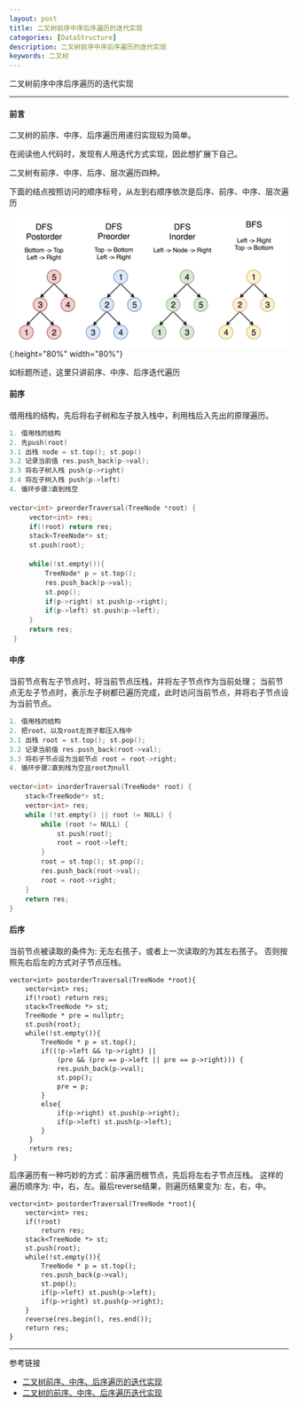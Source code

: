```yaml
---
layout: post
title: 二叉树前序中序后序遍历的迭代实现
categories: [DataStructure]
description: 二叉树前序中序后序遍历的迭代实现
keywords: 二叉树
---
```


二叉树前序中序后序遍历的迭代实现

---

#### 前言

二叉树的前序、中序、后序遍历用递归实现较为简单。

在阅读他人代码时，发现有人用迭代方式实现，因此想扩展下自己。

二叉树有前序、中序、后序、层次遍历四种。

下面的结点按照访问的顺序标号，从左到右顺序依次是后序、前序、中序、层次遍历

![](/images/blog/2019-07-29-1.png){:height="80%" width="80%"}

如标题所述，这里只讲前序、中序、后序迭代遍历

#### 前序

借用栈的结构，先后将右子树和左子放入栈中，利用栈后入先出的原理遍历。

```c++
1. 借用栈的结构
2. 先push(root)
3.1 出栈 node = st.top(); st.pop()
3.2 记录当前值 res.push_back(p->val);
3.3 将右子树入栈 push(p->right)
3.4 将左子树入栈 push(p->left)
4. 循环步骤3直到栈空

vector<int> preorderTraversal(TreeNode *root) {
     vector<int> res;
     if(!root) return res;
     stack<TreeNode*> st;
     st.push(root);
     
     while(!st.empty()){
         TreeNode* p = st.top();
         res.push_back(p->val);
         st.pop();
         if(p->right) st.push(p->right);
         if(p->left) st.push(p->left);
     }
     return res;
 }
```

#### 中序

当前节点有左子节点时，将当前节点压栈，并将左子节点作为当前处理；
当前节点无左子节点时，表示左子树都已遍历完成，此时访问当前节点，并将右子节点设为当前节点。

```c++
1. 借用栈的结构
2. 把root、以及root左孩子都压入栈中
3.1 出栈 root = st.top(); st.pop();
3.2 记录当前值 res.push_back(root->val);
3.3 将右子节点设为当前节点 root = root->right;
4. 循环步骤2直到栈为空且root为null

vector<int> inorderTraversal(TreeNode* root) {
    stack<TreeNode*> st;
    vector<int> res;
    while (!st.empty() || root != NULL) {
        while (root != NULL) {
            st.push(root);
            root = root->left;
        }
        root = st.top(); st.pop();
        res.push_back(root->val);
        root = root->right;
    }
    return res;
}
```

#### 后序

当前节点被读取的条件为: 无左右孩子，或者上一次读取的为其左右孩子。
否则按照先右后左的方式对子节点压栈。

``` 
vector<int> postorderTraversal(TreeNode *root){
    vector<int> res;
    if(!root) return res;
    stack<TreeNode *> st;
    TreeNode * pre = nullptr;
    st.push(root);
    while(!st.empty()){
        TreeNode * p = st.top();
        if((!p->left && !p->right) || 
            (pre && (pre == p->left || pre == p->right))) {
            res.push_back(p->val);
            st.pop();
            pre = p;
        }
        else{
            if(p->right) st.push(p->right);
            if(p->left) st.push(p->left);
        }
     }
     return res;        
 }
```

后序遍历有一种巧妙的方式：前序遍历根节点，先后将左右子节点压栈。
这样的遍历顺序为: 中，右，左。最后reverse结果，则遍历结果变为: 左，右，中。

``` 
vector<int> postorderTraversal(TreeNode *root){
    vector<int> res;
    if(!root)  
        return res;
    stack<TreeNode *> st;
    st.push(root);
    while(!st.empty()){
        TreeNode * p = st.top();
        res.push_back(p->val);
        st.pop();
        if(p->left) st.push(p->left);
        if(p->right) st.push(p->right);
    }
    reverse(res.begin(), res.end());
    return res;        
}
```

---
参考链接
* [二叉树前序、中序、后序遍历的迭代实现](https://www.jianshu.com/p/e0a8bbee76a9)
* [二叉树的前序、中序、后序遍历迭代实现](https://www.cnblogs.com/qjmnong/p/9135386.html)
